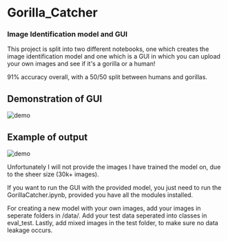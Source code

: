 # Gorilla_Catcher
### Image Identification model and GUI

This project is split into two different notebooks, one which creates the image identification model and one which is a GUI in which you can upload your own images and see if it's a gorilla or a human!

91% accuracy overall, with a 50/50 split between humans and gorillas.


## Demonstration of GUI
![demo](https://user-images.githubusercontent.com/116341361/211934484-ef2d1f50-9952-4b98-9622-5647c63c211f.gif)


## Example of output
![demo](https://user-images.githubusercontent.com/116341361/211934611-310b0d6c-496a-4d9d-a416-a4dbb09ff04e.png)



Unfortunately I will not provide the images I have trained the model on, due to the sheer size (30k+ images).


If you want to run the GUI with the provided model, you just need to run the GorillaCatcher.ipynb, provided you have all the modules installed.

For creating a new model with your own images, add your images in seperate folders in /data/. Add your test data seperated into classes in eval_test. Lastly, add mixed images in the test folder, to make sure no data leakage occurs.

